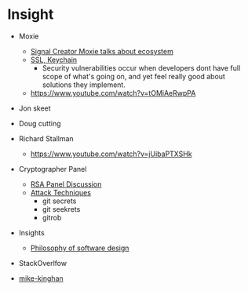 
# Insight

- Moxie
    - [Signal Creator Moxie talks about ecosystem](https://www.youtube.com/watch?v=Nj3YFprqAr8  )
    - [SSL, Keychain](https://www.youtube.com/watch?v=5dhSN9aEljg&t=110s)
        -  Security vulnerabilities occur when  developers dont have full scope of what's going on, and yet feel really good about solutions they implement.
    - https://www.youtube.com/watch?v=tOMiAeRwpPA
        

- Jon skeet

- Doug cutting

- Richard Stallman
    - https://www.youtube.com/watch?v=jUibaPTXSHk


- Cryptographer Panel
    - [RSA Panel Discussion](https://www.youtube.com/watch?v=-fpNaapuPGY)
    - [Attack Techniques](https://www.youtube.com/watch?v=aoIPIIB4xlA)
         - git secrets
         - git seekrets
         - gitrob


- Insights
    - [Philosophy of software design ](https://www.youtube.com/watch?v=bmSAYlu0NcY)

- StackOverlfow
- [mike-kinghan](https://stackoverflow.com/users/1362568/mike-kinghan)

